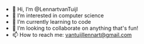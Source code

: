 - 👋 Hi, I’m @LennartvanTuijl
- 👀 I’m interested in computer science
- 🌱 I’m currently learning to code
- 💞️ I’m looking to collaborate on anything that's fun!
- 📫 How to reach me: vantuijllennart@gmail.com


